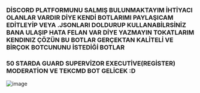 ### DİSCORD PLATFORMUNU SALMIŞ BULUNMAKTAYIM İHTİYACI OLANLAR VARDIR DİYE KENDİ BOTLARIMI PAYLAŞICAM EDİTLEYİP VEYA .JSONLARI DOLDURUP KULLANABİLRSİNİZ BANA ULAŞIP HATA FELAN VAR DİYE YAZMAYIN TOKATLARIM KENDINIZ ÇÖZÜN BU BOTLAR GERÇEKTAN KALİTELİ VE BİRÇOK BOTCUNUNU İSTEDİĞİ BOTLAR

### 50 STARDA GUARD SUPERVİZOR EXECUTİVE(REGİSTER) MODERATİON VE TEKCMD BOT GELİCEK :D

![image](https://user-images.githubusercontent.com/76821782/144748737-25430c4b-1c37-42f4-a901-b6e1a22d4752.png)


